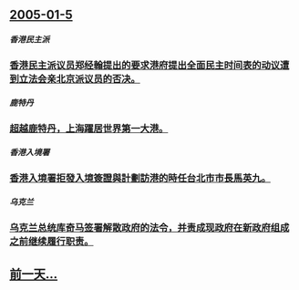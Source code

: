 ## [2005-01-5](/zh/news/2005/01/5/index.md)

##### 香港民主派
### [ 香港民主派议员郑经翰提出的要求港府提出全面民主时间表的动议遭到立法会亲北京派议员的否决。](/zh/news/2005/01/5/香港民主派议员郑经翰提出的要求港府提出全面民主时间表的动议遭到立法会亲北京派议员的否决.md)
##### 鹿特丹
### [ 超越鹿特丹，上海躍居世界第一大港。](/zh/news/2005/01/5/超越鹿特丹-上海躍居世界第一大港.md)
##### 香港入境署
### [ 香港入境署拒發入境簽證與計劃訪港的時任台北市市長馬英九。](/zh/news/2005/01/5/香港入境署拒發入境簽證與計劃訪港的時任台北市市長馬英九.md)
##### 乌克兰
### [ 乌克兰总统库奇马签署解散政府的法令，并责成现政府在新政府组成之前继续履行职责。](/zh/news/2005/01/5/乌克兰总统库奇马签署解散政府的法令-并责成现政府在新政府组成之前继续履行职责.md)
## [前一天...](/zh/news/2005/01/4/index.md)

